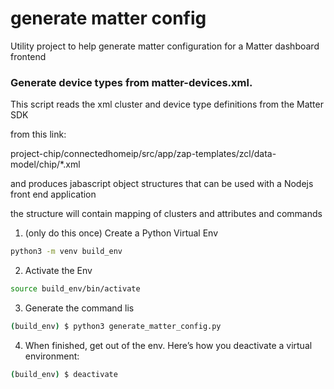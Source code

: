 # generate matter config
Utility project to help generate matter configuration for a Matter dashboard frontend

### Generate device types from matter-devices.xml.

This script reads the xml cluster and device type definitions from the Matter SDK 

from this link:

project-chip/connectedhomeip/src/app/zap-templates/zcl/data-model/chip/*.xml

and produces jabascript object structures that can be used with a Nodejs front end application

the structure will contain mapping of clusters and attributes and commands

1. (only do this once) Create a Python Virtual Env

```bash
python3 -m venv build_env
```

2. Activate the Env

```bash
source build_env/bin/activate
```

3. Generate the command lis
```bash
(build_env) $ python3 generate_matter_config.py
```


4. When finished, get out of the env. Here’s how you deactivate a virtual environment:

```bash
(build_env) $ deactivate
```
